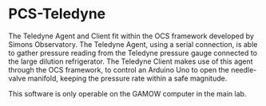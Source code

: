 # PCS-Teledyne
The Teledyne Agent and Client fit within the OCS framework developed by Simons Observatory.
The Teledyne Agent, using a serial connection, is able to gather pressure reading from the Teledyne pressure gauge connected to the large dilution refrigerator. The Teledyne Client makes use of this agent through the OCS framework, to control an Arduino Uno to open the needle-valve manifold, keeping the pressure rate within a safe magnitude.

This software is only operable on the GAMOW computer in the main lab.
